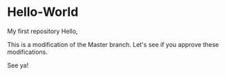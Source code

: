 # Hello-World
My first repository
Hello,

This is a modification of the Master branch. Let's see if you approve these modifications.

See ya!
